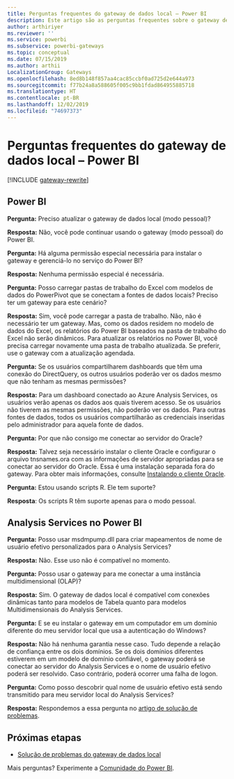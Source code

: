 ```yaml
---
title: Perguntas frequentes do gateway de dados local – Power BI
description: Este artigo são as perguntas frequentes sobre o gateway de dados local do Power BI. Esse artigo reúne as perguntas frequentes sobre o gateway usado no Power BI.
author: arthiriyer
ms.reviewer: ''
ms.service: powerbi
ms.subservice: powerbi-gateways
ms.topic: conceptual
ms.date: 07/15/2019
ms.author: arthii
LocalizationGroup: Gateways
ms.openlocfilehash: 8ed8b148f857aa4cac85ccbf0ad725d2e644a973
ms.sourcegitcommit: f77b24a8a588605f005c9bb1fdad864955885718
ms.translationtype: HT
ms.contentlocale: pt-BR
ms.lasthandoff: 12/02/2019
ms.locfileid: "74697373"
---
```

# <a name="on-premises-data-gateway-faq---power-bi"></a>Perguntas frequentes do gateway de dados local – Power BI

[!INCLUDE [gateway-rewrite](includes/gateway-rewrite.md)]

## <a name="power-bi"></a>Power BI

**Pergunta:** Preciso atualizar o gateway de dados local (modo pessoal)?

**Resposta:** Não, você pode continuar usando o gateway (modo pessoal) do Power BI.

**Pergunta:** Há alguma permissão especial necessária para instalar o gateway e gerenciá-lo no serviço do Power BI?

**Resposta:** Nenhuma permissão especial é necessária.

**Pergunta:** Posso carregar pastas de trabalho do Excel com modelos de dados do PowerPivot que se conectam a fontes de dados locais? Preciso ter um gateway para este cenário? 

**Resposta:** Sim, você pode carregar a pasta de trabalho. Não, não é necessário ter um gateway. Mas, como os dados residem no modelo de dados do Excel, os relatórios do Power BI baseados na pasta de trabalho do Excel não serão dinâmicos. Para atualizar os relatórios no Power BI, você precisa carregar novamente uma pasta de trabalho atualizada. Se preferir, use o gateway com a atualização agendada.

**Pergunta:** Se os usuários compartilharem dashboards que têm uma conexão do DirectQuery, os outros usuários poderão ver os dados mesmo que não tenham as mesmas permissões? 

**Resposta:** Para um dashboard conectado ao Azure Analysis Services, os usuários verão apenas os dados aos quais tiverem acesso. Se os usuários não tiverem as mesmas permissões, não poderão ver os dados. Para outras fontes de dados, todos os usuários compartilharão as credenciais inseridas pelo administrador para aquela fonte de dados.

**Pergunta:** Por que não consigo me conectar ao servidor do Oracle? 

**Resposta:** Talvez seja necessário instalar o cliente Oracle e configurar o arquivo tnsnames.ora com as informações de servidor apropriadas para se conectar ao servidor do Oracle. Essa é uma instalação separada fora do gateway. Para obter mais informações, consulte [Instalando o cliente Oracle](service-gateway-onprem-manage-oracle.md#install-the-oracle-client).

**Pergunta:** Estou usando scripts R. Ele tem suporte?

**Resposta**: Os scripts R têm suporte apenas para o modo pessoal.

## <a name="analysis-services-in-power-bi"></a>Analysis Services no Power BI

**Pergunta:** Posso usar msdmpump.dll para criar mapeamentos de nome de usuário efetivo personalizados para o Analysis Services? 

**Resposta:** Não. Esse uso não é compatível no momento.

**Pergunta:** Posso usar o gateway para me conectar a uma instância multidimensional (OLAP)? 

**Resposta:** Sim. O gateway de dados local é compatível com conexões dinâmicas tanto para modelos de Tabela quanto para modelos Multidimensionais do Analysis Services.

**Pergunta:** E se eu instalar o gateway em um computador em um domínio diferente do meu servidor local que usa a autenticação do Windows? 

**Resposta:** Não há nenhuma garantia nesse caso. Tudo depende a relação de confiança entre os dois domínios. Se os dois domínios diferentes estiverem em um modelo de domínio confiável, o gateway poderá se conectar ao servidor do Analysis Services e o nome de usuário efetivo poderá ser resolvido. Caso contrário, poderá ocorrer uma falha de logon.

**Pergunta:** Como posso descobrir qual nome de usuário efetivo está sendo transmitido para meu servidor local do Analysis Services? 

**Resposta:** Respondemos a essa pergunta no [artigo de solução de problemas](service-gateway-onprem-tshoot.md).

## <a name="next-steps"></a>Próximas etapas

* [Solução de problemas do gateway de dados local](/data-integration/gateway/service-gateway-tshoot)

Mais perguntas? Experimente a [Comunidade do Power BI](https://community.powerbi.com/).

